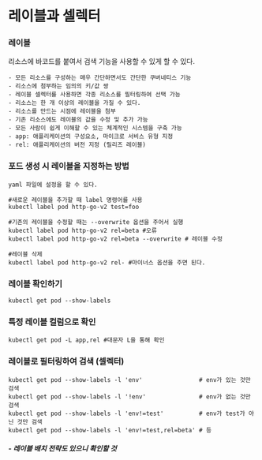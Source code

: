 # 레이블과 셀렉터


### 레이블
리소스에 바코드를 붙여서 검색 기능을 사용할 수 있게 할 수 있다.
```
- 모든 리소스를 구성하는 매우 간단하면서도 간단한 쿠버네티스 기능
- 리소스에 첨부하는 임의의 키/값 쌍
- 레이블 셀렉터를 사용하면 각종 리소스를 필터링하여 선택 가능
- 리소스는 한 개 이상의 레이블을 가질 수 있다.
- 리소스를 만드는 시점에 레이블을 첨부
- 기존 리소스에도 레이블의 값을 수정 및 추가 가능
- 모든 사람이 쉽게 이해할 수 있는 체계적인 시스템을 구축 가능
- app: 애플리케이션의 구성요소, 마이크로 서비스 유형 지정
- rel: 애플리케이션의 버전 지정 (릴리즈 레이블)
```

### 포드 생성 시 레이블을 지정하는 방법
```
yaml 파일에 설정을 할 수 있다.

#새로운 레이블을 추가할 때 label 명령어를 사용
kubectl label pod http-go-v2 test=foo

#기존의 레이블을 수정할 때는 --overwrite 옵션을 주어서 실행
kubectl label pod http-go-v2 rel=beta #오류
kubectl label pod http-go-v2 rel=beta --overwrite # 레이블 수정

#레이블 삭제
kubectl label pod http-go-v2 rel- #마이너스 옵션을 주면 된다.
```

### 레이블 확인하기
```
kubectl get pod --show-labels
```
### 특정 레이블 컬럼으로 확인
```
kubectl get pod -L app,rel #대문자 L을 통해 확인
```
### 레이블로 필터링하여 검색 (셀렉터)
```
kubectl get pod --show-labels -l 'env'                # env가 있는 것만 검색
kubectl get pod --show-labels -l '!env'               # env가 없는 것만 검색
kubectl get pod --show-labels -l 'env!=test'          # env가 test가 아닌 것만 검색
kubectl get pod --show-labels -l 'env!=test,rel=beta' # 등

```

#####  - *레이블 배치 전략도 있으니 확인할 것*
